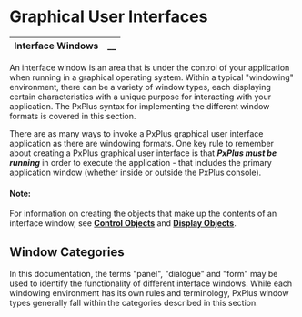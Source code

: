 # Graphical User Interfaces

**Interface Windows** |  **__**  
---|---  
  
An interface window is an area that is under the control of your application when running in a graphical operating system. Within a typical "windowing" environment, there can be a variety of window types, each displaying certain characteristics with a unique purpose for interacting with your application. The PxPlus syntax for implementing the different window formats is covered in this section.

There are as many ways to invoke a PxPlus graphical user interface application as there are windowing formats. One key rule to remember about creating a PxPlus graphical user interface is that **_PxPlus must be running_** in order to execute the application - that includes the primary application window (whether inside or outside the PxPlus console).

#### **Note:**  
For information on creating the objects that make up the contents of an interface window, see **[Control Objects](../Control%20Objects/Overview.md)** and **[Display Objects](../Display%20Objects/Overview.md)**.

##  Window Categories

In this documentation, the terms "panel", "dialogue" and "form" may be used to identify the functionality of different interface windows. While each windowing environment has its own rules and terminology, PxPlus window types generally fall within the categories described in this section.
